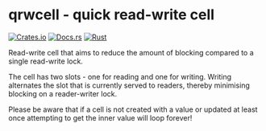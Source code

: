 # qrwcell - quick read-write cell

[![Crates.io][crates-badge]][crates-url]
[![Docs.rs][docs-badge]][docs-url]
[![Rust][ci-badge]][ci-url]

[crates-badge]: https://img.shields.io/crates/v/qrwcell.svg
[crates-url]: https://crates.io/crates/qrwcell
[docs-badge]: https://docs.rs/qrwcell/badge.svg
[docs-url]: https://docs.rs/qrwcell
[ci-badge]: https://github.com/cezarmathe/qrwcell/workflows/Rust/badge.svg
[ci-url]: https://github.com/cezarmathe/qrwcell/actions/workflows/rust.yml

Read-write cell that aims to reduce the amount of blocking compared to a single
read-write lock.

The cell has two slots - one for reading and one for writing. Writing alternates
the slot that is currently served to readers, thereby minimising blocking on a
reader-writer lock.

Please be aware that if a cell is not created with a value or updated at
least once attempting to get the inner value will loop forever!
